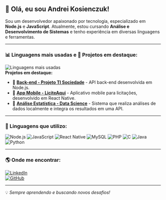 ## 👋 Olá, eu sou **Andrei Kosienczuk**!

Sou um desenvolvedor apaixonado por tecnologia, especializado em **Node.js** e **JavaScript**. Atualmente, estou cursando **Análise e Desenvolvimento de Sistemas** e tenho experiência em diversas linguagens e ferramentas.

---

### 📊 Linguagens mais usadas e 📌 Projetos em destaque:

![Linguagens mais usadas](https://github-readme-stats.vercel.app/api/top-langs/?username=Andreikgs&layout=compact&langs_count=8&theme=dark&title_color=32CD32&text_color=FFFFFF&bg_color=000000)  
**Projetos em destaque:**  
- 🔹 **[Back-end - Projeto TI Sociedade](https://github.com/Andreikgs/projeto-ti-sociedade_back)** - API back-end desenvolvida em Node.js.  
- 🔹 **[App Mobile - LiciteAqui](https://github.com/Andreikgs/LiciteAqui-Mobile)** - Aplicativo mobile para licitações, desenvolvido em React Native.  
- 🔹 **[Análise Estatística - Data Science](https://github.com/Andreikgs/DataScience)** - Sistema que realiza análises de dados localmente e integra os resultados em uma API.  

---

### 🚀 Linguagens que utilizo:

![Node.js](https://img.shields.io/badge/Node.js-339933?style=for-the-badge&logo=nodedotjs&logoColor=white)
![JavaScript](https://img.shields.io/badge/JavaScript-F7DF1E?style=for-the-badge&logo=javascript&logoColor=black)
![React Native](https://img.shields.io/badge/React%20Native-61DAFB?style=for-the-badge&logo=react&logoColor=black)
![MySQL](https://img.shields.io/badge/MySQL-4479A1?style=for-the-badge&logo=mysql&logoColor=white)
![PHP](https://img.shields.io/badge/PHP-777BB4?style=for-the-badge&logo=php&logoColor=white)
![C](https://img.shields.io/badge/C-00599C?style=for-the-badge&logo=c&logoColor=white)
![Java](https://img.shields.io/badge/Java-007396?style=for-the-badge&logo=java&logoColor=white)
![Python](https://img.shields.io/badge/Python-3776AB?style=for-the-badge&logo=python&logoColor=white)

---

### 🌎 Onde me encontrar:

[![LinkedIn](https://img.shields.io/badge/LinkedIn-0077B5?style=for-the-badge&logo=linkedin&logoColor=white)](https://www.linkedin.com/in/andrei-kosienczuk/)  
[![GitHub](https://img.shields.io/badge/GitHub-181717?style=for-the-badge&logo=github&logoColor=white)](https://github.com/kosienczuk)

---

💡 *Sempre aprendendo e buscando novos desafios!*
